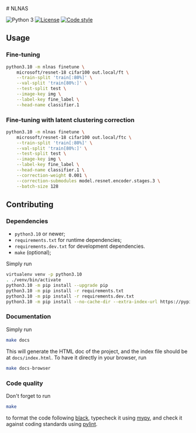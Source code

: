 # NLNAS

![Python 3](https://img.shields.io/badge/python-3-blue?logo=python)
[![License](https://img.shields.io/badge/license-MIT-green)](https://choosealicense.com/licenses/mit/)
[![Code style](https://img.shields.io/badge/style-black-black)](https://pypi.org/project/black)

## Usage

### Fine-tuning

```sh
python3.10 -m nlnas finetune \
    microsoft/resnet-18 cifar100 out.local/ft \
    --train-split 'train[:80%]' \
    --val-split 'train[80%:]' \
    --test-split test \
    --image-key img \
    --label-key fine_label \
    --head-name classifier.1
```

### Fine-tuning with latent clustering correction

```sh
python3.10 -m nlnas finetune \
    microsoft/resnet-18 cifar100 out.local/ftc \
    --train-split 'train[:80%]' \
    --val-split 'train[80%:]' \
    --test-split test \
    --image-key img \
    --label-key fine_label \
    --head-name classifier.1 \
    --correction-weight 0.001 \
    --correction-submodules model.resnet.encoder.stages.3 \
    --batch-size 128
```

## Contributing

### Dependencies

- `python3.10` or newer;
- `requirements.txt` for runtime dependencies;
- `requirements.dev.txt` for development dependencies.
- `make` (optional);

Simply run

```sh
virtualenv venv -p python3.10
. ./venv/bin/activate
python3.10 -m pip install --upgrade pip
python3.10 -m pip install -r requirements.txt
python3.10 -m pip install -r requirements.dev.txt
python3.10 -m pip install --no-cache-dir --extra-index-url https://pypi.nvidia.com -r requirements.cuda12.txt
```

### Documentation

Simply run

```sh
make docs
```

This will generate the HTML doc of the project, and the index file should be at
`docs/index.html`. To have it directly in your browser, run

```sh
make docs-browser
```

### Code quality

Don't forget to run

```sh
make
```

to format the code following [black](https://pypi.org/project/black/),
typecheck it using [mypy](http://mypy-lang.org/), and check it against coding
standards using [pylint](https://pylint.org/).
